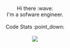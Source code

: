 <p align="center">
    Hi there :wave:
    <br>I'm a sofware engineer. 
    <br><br>Code Stats :point_down: </a>
  </samp>
   <br><br>
   <img align="center" src="https://github-readme-stats.vercel.app/api?username=rhuancoder&count_private=true&show_icons=true&title_color=79ff97&icon_color=79ff97&text_color=ffffff&bg_color=151515&hide=contribs" />
</p>
